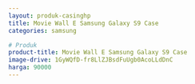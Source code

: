 ```yaml
---
layout: produk-casinghp
title: Movie Wall E Samsung Galaxy S9 Case
categories: samsung

# Produk
product-title: Movie Wall E Samsung Galaxy S9 Case
image-drive: 1GyWQfD-fr8LlZJBsdFuUgb0AcoLLdDnC
harga: 90000
---
```

